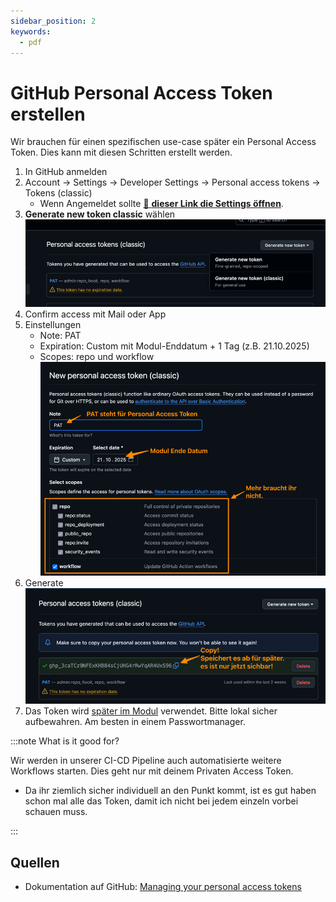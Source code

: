 ```yaml
---
sidebar_position: 2
keywords:
  - pdf
---
```


# GitHub Personal Access Token erstellen

Wir brauchen für einen spezifischen use-case später ein Personal Access Token.
Dies kann mit diesen Schritten erstellt werden.

1. In GitHub anmelden
2. Account -> Settings -> Developer Settings -> Personal access tokens -> Tokens
   (classic)
   - Wenn Angemeldet sollte
     [:link: **dieser Link die Settings öffnen**](https://github.com/settings/tokens).
3. **Generate new token classic** wählen
   ![Generate Pat](img/github-generate-token.png)
4. Confirm access mit Mail oder App
5. Einstellungen
   - Note: PAT
   - Expiration: Custom mit Modul-Enddatum + 1 Tag (z.B. 21.10.2025)
   - Scopes: repo und workflow
     ![GitHub PAT Settings](img/github-pat-settings.png)
6. Generate ![](img/github-pat-generate.png)
7. Das Token wird [später im Modul](/docs/lektionen/woche01/aufgabe-nginx-example-klonen.md#personal-access-token-pat-als-secret-setzen) verwendet. Bitte lokal sicher aufbewahren. Am
   besten in einem Passwortmanager.

:::note What is it good for?

Wir werden in unserer CI-CD Pipeline auch automatisierte weitere Workflows
starten. Dies geht nur mit deinem Privaten Access Token.

- Da ihr ziemlich sicher individuell an den Punkt kommt, ist es gut haben schon
  mal alle das Token, damit ich nicht bei jedem einzeln vorbei schauen muss.

:::

## Quellen

- Dokumentation auf GitHub:
  [Managing your personal access tokens](https://docs.github.com/en/authentication/keeping-your-account-and-data-secure/managing-your-personal-access-tokens)
